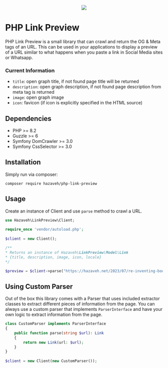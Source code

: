 <p align="center">  
  <img src="https://hazaveh.net/wp-content/uploads/php-link-preview.jpeg" />  
</p>  

# PHP Link Preview
PHP Link Preview is a small library that can crawl and return the OG & Meta tags of an URL. This can be used in your applications to display a preview of a URL similar to what happens when you paste a link in Social Media sites or Whatsapp.

### Current Information
* `title`: open graph title, if not found page title will be returned
* `description`: open graph description, if not found page description from meta tag is returned
* `image`: open graph image
* `icon`: favicon (if icon is explicitly specified in the HTML source)

## Dependencies
* PHP >= 8.2
* Guzzle >= 6
* Symfony DomCrawler >= 3.0
* Symfony CssSelector >= 3.0

## Installation
Simply run via composer:

    composer require hazaveh/php-link-preview

## Usage
Create an instance of Client and use `parse` method to crawl a URL.
```php
use Hazaveh\LinkPreview\Client;  
  
require_once 'vendor/autoload.php';  
  
$client = new Client();  

/**
* Returns an instance of Hazaveh\LinkPreview\Model\Link
* {title, description, image, icon, locale}
*/

$preview = $client->parse("https://hazaveh.net/2023/07/re-inventing-bookmarks-for-teams/");
```

## Using Custom Parser
Out of the box this library comes with a Parser that uses included extractor classes to extract different pieces of information from the page. You can always use a custom parser that implements `ParserInterface` and have your own logic to extract information from the page.
```php
class CustomParser implements ParserInterface  
{  
    public function parse(string $url): Link  
    {  
        return new Link(url: $url);  
    }  
}  
  
$client = new Client(new CustomParser());
```